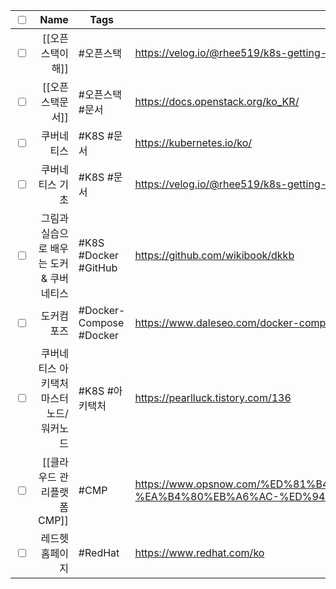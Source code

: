 
| <input type="checkbox"/> |                                     Name | Tags                    | Url                                                                                                             |
| ------------------------ | ----------------------------------------:| ----------------------- | --------------------------------------------------------------------------------------------------------------- |
| <input type="checkbox"/> |                                 [[오픈스택이해]] | #오픈스택               | https://velog.io/@rhee519/k8s-getting-started                                                                   |
| <input type="checkbox"/> |                             [[오픈스택문서]] | #오픈스택 #문서         | https://docs.openstack.org/ko_KR/                                                                               |
| <input type="checkbox"/> |                               쿠버네티스 | #K8S #문서              | https://kubernetes.io/ko/                                                                                       |
| <input type="checkbox"/> |                          쿠버네티스 기초 | #K8S  #문서             | https://velog.io/@rhee519/k8s-getting-started                                                                   |
| <input type="checkbox"/> | 그림과 실습으로 배우는 도커 & 쿠버네티스 | #K8S #Docker #GitHub    | https://github.com/wikibook/dkkb                                                                                |
| <input type="checkbox"/> |                               도커컴포즈 | #Docker-Compose #Docker | https://www.daleseo.com/docker-compose/                                                                         |
| <input type="checkbox"/> |  쿠버네티스 아키택처 마스터노드/워커노드 | #K8S #아키택처          | https://pearlluck.tistory.com/136                                                                               |
| <input type="checkbox"/> |                  [[클라우드 관리플랫폼 CMP]] | #CMP                    | https://www.opsnow.com/%ED%81%B4%EB%9D%BC%EC%9A%B0%EB%93%9C-%EA%B4%80%EB%A6%AC-%ED%94%8C%EB%9E%AB%ED%8F%BC-cmp/ |
| <input type="checkbox"/> |                          레드헷 홈페이지 | #RedHat                 | https://www.redhat.com/ko                                                                                       |

